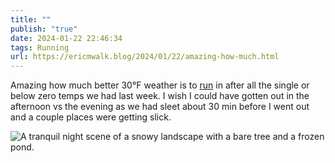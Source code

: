 ```yaml
---
title: ""
publish: "true"
date: 2024-01-22 22:46:34
tags: Running
url: https://ericmwalk.blog/2024/01/22/amazing-how-much.html
---
```


Amazing how much better 30°F weather is to [run](https://strava.com/activities/10610753258) in after all the single or below zero temps we had last week. I wish I could have gotten out in the afternoon vs the evening as we had sleet about 30 min before I went out and a couple places were getting slick.

![A tranquil night scene of a snowy landscape with a bare tree and a frozen pond.](https://ericmwalk.blog/uploads/2024/img-7633.jpeg)